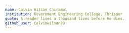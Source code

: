 ```yaml
---
name: Calvin Wilson Chiramal
institution: Government Engineering College, Thrissur
quote: A reader lives a thousand lives before he dies.
github_user: Calvinwilson99
---
```


